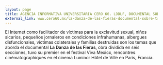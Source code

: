 ```yaml
---
layout: page
title: AGENCIA INFORMATIVA UNIVERSITARIA CERO 60. LDDLF, DOCUMENTAL SOBRE LA TRATA DE PERSONAS EN FESTIVAL RENCONTRES CINEMATHOGRAPHIQUES
external_link: www.cero60.mx/la-danza-de-las-fieras-documental-sobre-trata-de-personas-se-expone-en-viva-mexico-rencontres-cinematographiques/
---
```


El Internet como facilitador de víctimas para la exclavitud sexual, niños sicarios, pequeños jornaleros en condiciones infrahumanas, albergues disfuncionales, víctimas colaterales y familias destruidas son los temas que aborda el documental **La Danza de las Fieras**, obra dividida en seis secciones, tuvo su premier en el festival Viva Mexico, rencontres cinématographiques en el cinema Luminor Hôtel de Ville en París, Francia.

